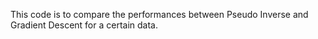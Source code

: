 This code is to compare the performances between Pseudo Inverse and Gradient Descent for a certain data. 
